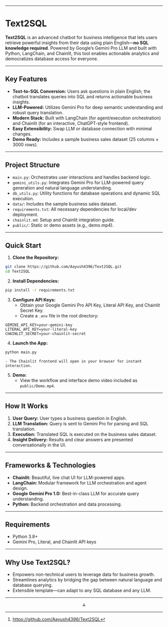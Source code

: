 ***

# Text2SQL

**Text2SQL** is an advanced chatbot for business intelligence that lets users retrieve powerful insights from their data using plain English—**no SQL knowledge required**. Powered by Google’s Gemini Pro LLM and built with Python, LangChain, and Chainlit, this tool enables actionable analytics and democratizes database access for everyone.

***

## Key Features

- **Text-to-SQL Conversion:** Users ask questions in plain English; the chatbot translates queries into SQL and returns actionable business insights.
- **LLM-Powered:** Utilizes Gemini Pro for deep semantic understanding and robust query translation.
- **Modern Stack:** Built with LangChain (for agent/execution orchestration) and Chainlit (for an interactive, ChatGPT-style frontend).
- **Easy Extensibility:** Swap LLM or database connection with minimal changes.
- **Demo Ready:** Includes a sample business sales dataset (25 columns × 3000 rows).

***

## Project Structure

- `main.py`: Orchestrates user interactions and handles backend logic.
- `gemini_utils.py`: Integrates Gemini Pro for LLM-powered query generation and natural language understanding.
- `db_utils.py`: Utility functions for database operations and dynamic SQL execution.
- `data/`: Includes the sample business sales dataset.
- `requirements.txt`: All necessary dependencies for local/dev deployment.
- `chainlit.md`: Setup and Chainlit integration guide.
- `public/`: Static or demo assets (e.g., demo.mp4).

***

## Quick Start

1. **Clone the Repository:**

```bash
git clone https://github.com/Aayush4396/Text2SQL.git
cd Text2SQL
```

2. **Install Dependencies:**

```bash
pip install -r requirements.txt
```

3. **Configure API Keys:**
    - Obtain your Google Gemini Pro API Key, Literal API Key, and Chainlit Secret Key.
    - Create a `.env` file in the root directory:

```
GEMINI_API_KEY=your-gemini-key
LITERAL_API_KEY=your-literal-key
CHAINLIT_SECRET=your-chainlit-secret
```

4. **Launch the App:**

```bash
python main.py
```

    - The Chainlit frontend will open in your browser for instant interaction.
5. **Demo:**
    - View the workflow and interface demo video included as `public/Demo.mp4`.

***

## How It Works

1. **User Query:** User types a business question in English.
2. **LLM Translation:** Query is sent to Gemini Pro for parsing and SQL translation.
3. **Execution:** Translated SQL is executed on the business sales dataset.
4. **Insight Delivery:** Results and clear answers are presented conversationally in the UI.

***

## Frameworks \& Technologies

- **Chainlit:** Beautiful, live chat UI for LLM-powered apps.
- **LangChain:** Modular framework for LLM orchestration and agent design.
- **Google Gemini Pro 1.0:** Best-in-class LLM for accurate query understanding.
- **Python:** Backend orchestration and data processing.

***

## Requirements

- Python 3.8+
- Gemini Pro, Literal, and Chainlit API keys

***

## Why Use Text2SQL?

- Empowers non-technical users to leverage data for business growth.
- Streamlines analytics by bridging the gap between natural language and database querying.
- Extensible template—can adapt to any SQL database and any LLM.


***

<span style="display:none">[^1]</span>

<div style="text-align: center">⁂</div>

[^1]: https://github.com/Aayush4396/Text2SQL

